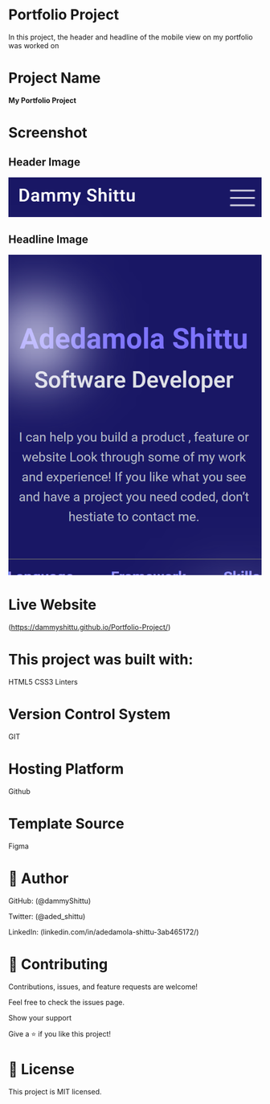 # Portfolio Project

In this project, the header and headline of the mobile view on my portfolio was worked on

# Project Name

**My Portfolio Project**

# Screenshot

## Header Image

![Image of the header](./img/header.png)

## Headline Image

![Image of the headline](./img/headline.png)


# Live Website

(https://dammyshittu.github.io/Portfolio-Project/)

# This project was built with:

HTML5
CSS3
Linters

# Version Control System

GIT

# Hosting Platform

Github

# Template Source

Figma

# 👤 Author

GitHub: (@dammyShittu)

Twitter: (@aded_shittu)

LinkedIn: (linkedin.com/in/adedamola-shittu-3ab465172/)

# 🤝 Contributing

Contributions, issues, and feature requests are welcome!

Feel free to check the issues page.

Show your support

Give a ⭐️ if you like this project!

# 📝 License

This project is MIT licensed.
